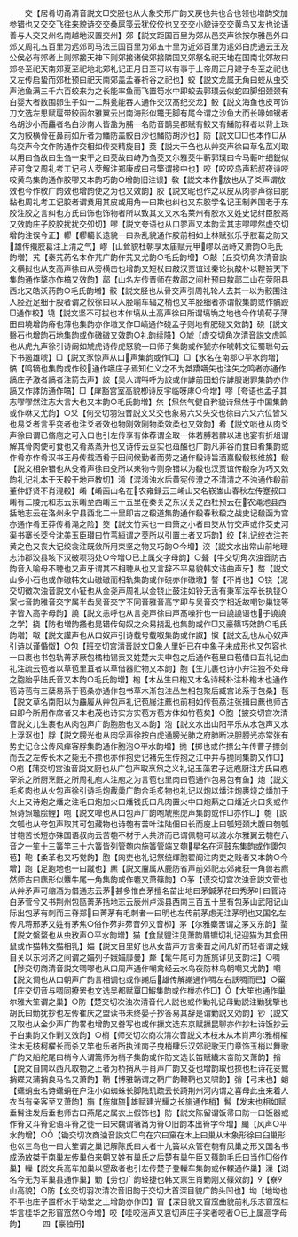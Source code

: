 <!-- { "loadSidebar": true } -->
　　交【居肴切甬清音説文□交胫也从大象交形广韵又戻也共也合也领也増韵交加参错也又交交飞往来貌诗交交桑扈笺云犹佼佼也又交交小貌诗交交黄鸟又友也论语善与人交又州名南越地汉置交州】郊【説文距国百里为郊从邑交声徐按尔雅邑外曰郊又周礼五百里为远郊司马法王国百里为郊五十里为近郊百里为逺郊白虎通云王及公侯必有郊者上则郊接天神下则郊接诸侯郊接隣国又郊祭名祀天地在国南北郊故曰郊冬至祀天南郊夏至祀地北郊礼记正月日至可以有事于上帝周正月建子冬至之祀也又左传启蛰而郊杜预曰祀天南郊盖孟春祈谷之祀也】蛟【説文龙属无角曰蛟从虫交声池鱼满三千六百蛟来为之长能率鱼而飞置笱水中即蛟去郭璞云似蛇四脚细颈颈有白婴大者数围卵生子如一二斛瓮能吞人通作交汉髙纪交龙】鲛【説文海鱼也皮可饰刀文选左思赋扈带鲛函尔雅翼云出南海形似鼈无脚有尾今谓之沙鱼大而长喙如锯者名胡沙小而麤者名白沙南人皆盐为脯一名防音鹊吴都赋有鲛又有鱕防释者以背上珠文为鲛横骨在鼻前如斤者为鱕防盖鲛白沙也鱕防胡沙也】防【説文□□也本作□从鸟交声今文作防通作交相如传交精旋目】茭【説大干刍也从艸交声徐曰草名苽刈取以用曰刍故曰生刍一束干之曰茭故曰峙乃刍茭又尔雅茭牛蕲郭璞曰今马蕲叶细鋭似芹可食又周礼考工记弓人茭解注郑康成曰弓檠谓接中也】咬【咬咬鸟声嵇叔夜诗咬咬黄鸟集韵通作胶嘐又本韵巧韵○增韵旧注误】敎【説文本作放也从子爻声谓放效也今作敎广韵效也增韵使之为也又效韵】胶【説文昵也作之以皮从肉翏声徐曰胒黏也周礼考工记胶者谓煑用其皮或用角一曰欺也纠也又东胶学名记王制养国老于东胶注胶之言纠也方氏曰饰也饰物者所以致其文又水名莱州有胶水又姓史记纣臣胶鬲又效韵庄子胶胶扰扰交夘切】嘐【説文夸语也从口翏声又本韵孟其志嘐嘐然虚交切增韵注误今正】轇【轇轕长逺貌一曰杂乱貌通作胶前相如上林赋张乐乎胶葛之防又雄传撠胶葛注上清之气】嵺【山耸貌杜朝享太庙赋元甲嵺以岳峙又萧韵○毛氏韵増】艽【秦艽药名本作芁广韵作艽又尤韵○毛氏韵増】○敲【丘交切角次清音説文横挝也从支高声徐曰从旁横击也增韵又短杖曰敲汉贾谊过秦论执敲朴以鞭笞天下集韵通作摮亦作槁又效韵】鄗【山名左传晋师在敖鄗之间杜预曰敖鄗二山在荥阳县西北又皓沃药韵○毛氏韵増】骹【説文胫也从骨交声引周礼轮人去其一以为骹围注人胫近足细于股者谓之骹徐曰以人胫喻车辐之梢也又羊胫细者亦谓骹集韵或作髇跤□通作校】墝【説文坚不可拔也本作塙从土高声徐曰所谓塙埆之地也今作墝荀子薄田曰墝增韵瘠也薄也集韵亦作墽又作□嵪通作硗孟子则地有肥硗又效韵】硗【説文礊石也增韵石地集韵或作礉磝又效韵○礼韵续降】○虓【虚交切角次清音説文虎鸣也从虎九声徐引诗阚如虓虎诗传虎怒貌一曰师子集韵或作猇亦作唬韩文征蜀聮句云下书遏雄唬】□【説文豕惊声从口声集韵或作□】□【水名在南郡○平水韵増】髇【鸣镝也集韵或作骹通作嚆庄子焉知仁义之不为桀蹻嚆矢也注矢之鸣者亦通作謞庄子激者謞者注箭去声】詨【吴人谓呌呼为詨或作謼前田蚡传謼服谢罪集韵亦作謞又作誟防通作嗃】□【庨豁宫室高貌栁诗反宇临呀庨○今增】嘐【夸语也孟子其志嘐嘐然注志大言大也又本韵○毛氏韵増】烋【炰烋气健自矜貌诗炰烋于中国集韵或作咻又尤韵】○爻【何交切羽浊音説文爻交也象易六爻头交也徐曰六爻六位皆爻也易爻者言乎变者也注爻者效也物刚效刚物柔效柔也又效韵】肴【説文啖也从肉爻声徐曰谓已脩庖之可入口也引左传享有体荐谓全取一体若膊若髀以进也宴有折俎谓解其骨肉使可食也又肴蒸蒸升也又诗传云豆实也葅醢也广韵凡非谷而食曰肴集韵或作肴亦作肴汉书王丹传载酒肴于田间候勤者而劳之通作殽诗旨酒嘉殽殽核维旅】殽【説文相杂错也从殳肴声徐曰殳所以耒物今则杂错以为殽也汉贾谊传殽杂为巧又效韵礼记礼本于天殽于地戸教切】淆【混淆浊水后黄宪传澄之不清清之不浊通作殽前董仲舒贤不肖混殽】崤【崤函山名在农雍録云三崤山又名嵚崟山春秋左传蹇叔曰崤有二陵元和志云东崤至西崤三十五里在秦关之东汉关之西杜预云在农渑池县西括地志云在洛州永宁县西北二十里即古之殽道集韵通作殽春秋殽之战史记殽函为宫亦通作肴王莽传肴渑之险】筊【説文竹索也一曰箫之小者曰筊从竹交声或作茭史河渠书搴长茭兮沈美玉臣瓉曰竹苇絙谓之茭所以引置土者又巧韵】绞【礼记绞衣注苍黄之色又丧大记绞衾注既敛所用束坚之物又巧韵○今増】洨【説文水出常山前地理志沛郡洨县垓下汉破项羽处○今増○已上属交字母韵】○聱【牛交切角次浊音防古韵音入喻母不聴也又声牙谓其不相聴从也又言辞不平易貌韩文诘曲声牙】嶅【説文山多小石也或作磝韩文山磝磝而相轨集韵或作硗亦作礉墽】謷【不肖也】○铙【泥交切徴次浊音説文小钲也从金尧声周礼以金铙止鼓注如铃无舌有秉军法卒长执铙○案七音韵雅音交字属半齿吴音交字不同音雅音高字即与吴音交字相近故嘲钞巢铙等字皆入高字母韵】譊【説文恚呼也从言尧声徐曰声髙噪狞也一曰譊譊语也子譊譊之学】挠【防也増韵搔也晁错传匈奴之众易挠乱也集韵或作□又豪篠巧效韵○毛氏韵増】呶【説文讙声也从口奴声引诗载号载呶集韵或作詉】怓【説文乱也从心奴声引诗以谨惛怓】○包【班交切宫清音説文□象人里妊已在中象子未成形也又包容也一曰裹也书包轨菁茅厥包橘柚锡贡又姓楚大夫申包之后通作苞里曰苞借曰苴礼记曲礼注疏云苞者以草苞里苴者以草借器贮物又本韵】胞【生儿裹也诗小弁注独不处母之胞胎乎陆氏音又本韵○毛氏韵増】枹【木丛生曰枹又木名诗棫朴注朴枹木也通作苞诗苞有三蘖易系于苞桑亦通作包书草木渐包注丛生相包聚后臧宫论系于包桑】苞【説文草名南阳以为麤履从艸包声礼记苞屦注藨也前相如传苞茘注张揖曰藨也师古曰即今所用作席者又本也茂也诗实方实苞方苞方体如竹苞矣】○胞【披交切宫次清音説文儿生裹也从肉包声广韵胞胎也又本韵】泡【説文水出山阳平乐从水包声又水上浮沤也】脬【説文膀光也从肉孚声徐按白虎通膀光肺之府肺断决胆膀光亦常张有势史记仓公传风瘅客脬集韵通作胞泡○平水韵増】抛【掷也或作摽公羊传曹子摽剑而去之左传长木之毙无不摽也亦作抱史记褚先生传抱之江中并与抛同集韵又作□】○庖【蒲交切宫浊音説文厨也从广包声取烹炰之义礼记玉藻君子远庖厨注方氏曰庖宰杀之所厨烹餁之所周礼庖人注庖之为言苞也里肉曰苞通作包易包有鱼】炮【説文毛炙肉也从火包声徐引诗毛炮胾羮广韵合毛炙物也礼记以炮以燔注炮裹烧之燔加于火上又诗炮之燔之注毛曰炮加火曰燔钱氏曰凡肉置火中曰炮爇之曰燔近火曰炙或作炰诗炰鼈脍鲤】咆【説文嘷也从口包声广韵咆虓熊虎声集韵或作□亦作□】匏【説文瓠也从夸包声取其可包藏物也诗匏有苦叶注陆佃曰长而廋上曰瓠短颈大腹曰匏瓠甘匏苦长短亦殊国语叔向云苦匏不材于人共济而已谓佩匏可以渡水尔雅翼云匏在八音之一笙十三簧竿三十六簧皆列管匏内施簧管端又匏星名在河鼓东集韵或作瓟包苞】鞄【柔革也又巧觉韵】胞【肉吏也礼记祭统煇胞翟阍注肉吏之贱者又本韵○今增】跑【足跑地也一曰蹴也】麃【説文麠属从鹿防省声前郊祀志郊雍获一角兽若麃然师古曰麃形似麞牛尾一角集韵或作麅又萧篠韵】○茅【谟交切宫次浊音説文菅也从艸矛声可缩酒为借通志云茅甚多惟白茅擅名苗出地曰茅鍼茅花曰秀茅叶曰菅诗白茅菅兮又书荆州包匦菁茅括地志云辰州卢溪县西南三百五十里有包茅山武阳记山际出包茅有刺而三脊郑曰菁茅有毛刺者一曰明也左传前茅虑无注茅明也又国名左传凡蒋邢茅又姓有茅焦○俗作茒非茒音夘又音栁】罞【尔雅麋罟谓之罞又东韵】蝥【説文螌蝥也从虫敄声○平水韵増】猫【食鼠貍注见萧韵眉镳切礼记迎猫为其食田鼠或作猫韩文猫相乳】媌【説文目里好也从女苗声方言秦晋之间凡好而轻者谓之娥自关以东河济之间谓之媌列子娥媌靡曼】犛【髦牛尾可为旌旄详见支韵注】○啁【陟交切商清音説文啁嘐也从口周声通作嘲禽经云水鸟夜防林鸟朝嘲又尤韵】嘲【説文调也从口朝声广韵言相调也或作謿后雄传解謿通作啁左右訞啁而已】○罺【庄交切音与啁同撩罟也文选吴都赋罺□鰕集韵或作樔亦作□】【大笙也通作巢尔雅大笙谓之巢】○防【楚交切次浊次清音代人説也或作勦礼记母勦説注勦犹擥也胡氏曰勦犹抄也左传崔庆之盟读书未终晏子抄答易其辞是谓勦説又効韵】钞【説文又取也从金少声广韵畧也增韵又誊写也或作摷文选东京赋摷昆聊亦作抄杜诗饭抄云子白集韵又作剿又效韵】○梢【师交切次商次清次音説文木枝末从木肖声尔雅梢櫂注木无枝柯櫂长而杀又竿也乐者所执淮南子曳梢肆乐汉郊祀歌天门章饰玉梢以舞歌广韵又船舵尾曰梢今人谓篙师为梢子集韵或作防文选长笛赋纎末奋防又萧韵】捎【説文自闗以西凡取物之上者为桥捎从手肖声广韵又芟也增韵取也掠也杜诗花妥鸎捎蝶又蒲捎良马名又萧韵】鞘【博雅韒谓之鞘广韵鞭鞘也又啸韵】弰【弓末也】蛸【蟏蛸虫名诗蟏蛸在户注小如蜘蛛长脚陆玑疏云长踦荆州河内谓之喜母此虫来着人衣当有亲客至又萧韵】旓【旌旗旒雄赋建光耀之长旓通作梢】髾【发末也相如赋垂髾注发后垂也师古曰燕尾之属衣上假饰也】防【説文陈留谓饭帚曰防一曰饭器或作筲又斗筲论语斗筲之徒一曰宋魏谓箸筩为筲○旧韵本出筲字今増】颵【风声○平水韵增】○【锄交切次商浊音説文□鸟在穴曰窠在木上曰巢从木象形徐曰臼巢形也巛三鸟也一曰大笙谓之巢记解陈氏曰大者十九簧以众管在匏有凤巢之形又国名书成汤放桀于南巢左传巢伯来朝又姓有巢氏之后楚有巢午臣又篠韵毛氏曰当作□俗作巢】轈【説文兵高车加巢以望敌者也引左传楚子登轈车集韵或作輠通作巢】漅【湖名今无为军巢县通作巢】勦【劳也广韵轻捷也韩文禀生肖勦刚又篠效韵】【嶚山高貌】○防【幺交切羽次清次音旧韵于交切大首深目貌广韵头凹也】坳【地坳也不平也庄子置杯水于坳堂之上增韵亦作凹】窅【深目貌又窅窊曲貌前礼乐志窅窊桂华言桂华之形窅窊然○今増】咬【哇咬滛声又哀切声庄子宎者咬者○已上属高字母韵】
　　四【豪独用】
